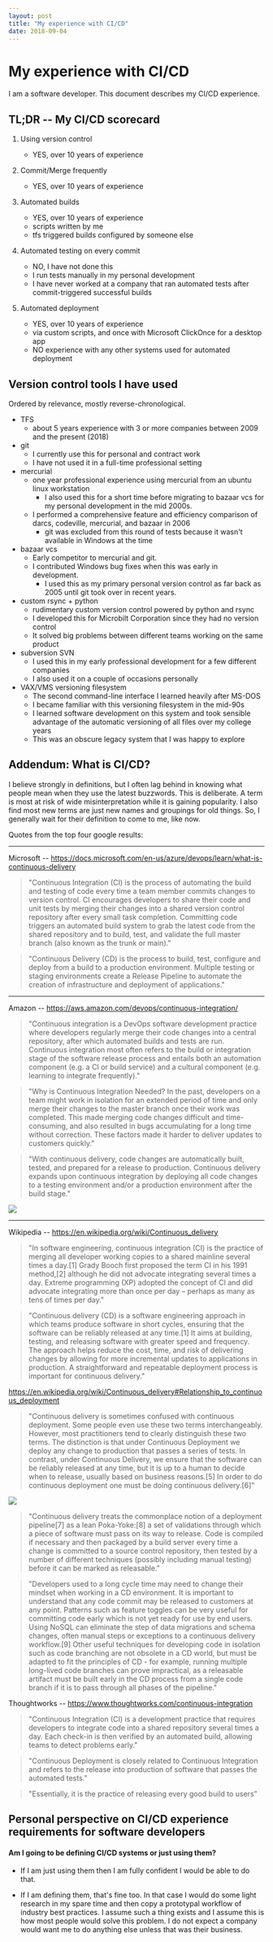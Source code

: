 ```yaml
---
layout: post
title: "My experience with CI/CD"
date: 2018-09-04
---
```


# My experience with CI/CD

I am a software developer. This document describes my CI/CD experience.

## TL;DR -- My CI/CD scorecard

1. Using version control<br>
	* YES, over 10 years of experience

2. Commit/Merge frequently
	* YES, over 10 years of experience

3. Automated builds
	* YES, over 10 years of experience<br>
	* scripts written by me
	* tfs triggered builds configured by someone else

4. Automated testing on every commit
	* NO, I have not done this
	* I run tests manually in my personal development
	* I have never worked at a company that ran automated tests after commit-triggered successful builds

5. Automated deployment
	* YES, over 10 years of experience
	* via custom scripts, and once with Microsoft ClickOnce for a desktop app
	* NO experience with any other systems used for automated deployment
    
## Version control tools I have used
 
Ordered by relevance, mostly reverse-chronological.

* TFS
	* about 5 years experience with 3 or more companies between 2009 and the present (2018)
* git
	* I currently use this for personal and contract work
	* I have not used it in a full-time professional setting
* mercurial
	* one year professional experience using mercurial from an ubuntu linux workstation
        * I also used this for a short time before migrating to bazaar vcs for my personal development in the mid 2000s.
	* I performed a comprehensive feature and efficiency comparison of darcs, codeville, mercurial, and bazaar in 2006
		* git was excluded from this round of tests because it wasn't available in Windows at the time
* bazaar vcs
	* Early competitor to mercurial and git.
	* I contributed Windows bug fixes when this was early in development.
        * I used this as my primary personal version control as far back as 2005 until git took over in recent years.
* custom rsync + python
	* rudimentary custom version control powered by python and rsync
	* I developed this for Microbilt Corporation since they had no version control
	* It solved big problems between different teams working on the same product
* subversion SVN    
	* I used this in my early professional development for a few different companies
	* I also used it on a couple of occasions personally
* VAX/VMS versioning filesystem
	* The second command-line interface I learned heavily after MS-DOS
	* I became familiar with this versioning filesystem in the mid-90s
	* I learned software development on this system and took sensible advantage of the automatic versioning of all files over my college years
	* This was an obscure legacy system that I was happy to explore

## Addendum: What is CI/CD?

I believe strongly in definitions, but I often lag behind in knowing what people mean when they use the latest buzzwords. This is deliberate. A term is most at risk of wide misinterpretation while it is gaining popularity. I also find most new terms are just new names and groupings for old things. So, I generally wait for their definition to come to me, like now.

Quotes from the top four google results:

---

Microsoft -- https://docs.microsoft.com/en-us/azure/devops/learn/what-is-continuous-delivery

> "Continuous Integration (CI) is the process of automating the build and testing of code every time a team member commits changes to version control. CI encourages developers to share their code and unit tests by merging their changes into a shared version control repository after every small task completion. Committing code triggers an automated build system to grab the latest code from the shared repository and to build, test, and validate the full master branch (also known as the trunk or main)."

> "Continuous Delivery (CD) is the process to build, test, configure and deploy from a build to a production environment. Multiple testing or staging environments create a Release Pipeline to automate the creation of infrastructure and deployment of applications."

---

Amazon -- https://aws.amazon.com/devops/continuous-integration/

> "Continuous integration is a DevOps software development practice where developers regularly merge their code changes into a central repository, after which automated builds and tests are run. Continuous integration most often refers to the build or integration stage of the software release process and entails both an automation component (e.g. a CI or build service) and a cultural component (e.g. learning to integrate frequently)."

> "Why is Continuous Integration Needed?
In the past, developers on a team might work in isolation for an extended period of time and only merge their changes to the master branch once their work was completed. This made merging code changes difficult and time-consuming, and also resulted in bugs accumulating for a long time without correction. These factors made it harder to deliver updates to customers quickly."

> "With continuous delivery, code changes are automatically built, tested, and prepared for a release to production. Continuous delivery expands upon continuous integration by deploying all code changes to a testing environment and/or a production environment after the build stage."

<img src="/assets/20180904-cicd-microsoft.png">

---

Wikipedia -- https://en.wikipedia.org/wiki/Continuous_delivery
> "In software engineering, continuous integration (CI) is the practice of merging all developer working copies to a shared mainline several times a day.[1] Grady Booch first proposed the term CI in his 1991 method,[2] although he did not advocate integrating several times a day. Extreme programming (XP) adopted the concept of CI and did advocate integrating more than once per day – perhaps as many as tens of times per day."

> "Continuous delivery (CD) is a software engineering approach in which teams produce software in short cycles, ensuring that the software can be reliably released at any time.[1] It aims at building, testing, and releasing software with greater speed and frequency. The approach helps reduce the cost, time, and risk of delivering changes by allowing for more incremental updates to applications in production. A straightforward and repeatable deployment process is important for continuous delivery."

https://en.wikipedia.org/wiki/Continuous_delivery#Relationship_to_continuous_deployment
> "Continuous delivery is sometimes confused with continuous deployment. Some people even use these two terms interchangeably. However, most practitioners tend to clearly distinguish these two terms. The distinction is that under Continuous Deployment we deploy any change to production that passes a series of tests. In contrast, under Continuous Delivery, we ensure that the software can be reliably released at any time, but it is up to a human to decide when to release, usually based on business reasons.[5] In order to do continuous deployment one must be doing continuous delivery.[6]"

<img src="/assets/20180904-cicd-wikipedia.png">

> "Continuous delivery treats the commonplace notion of a deployment pipeline[7] as a lean Poka-Yoke:[8] a set of validations through which a piece of software must pass on its way to release. Code is compiled if necessary and then packaged by a build server every time a change is committed to a source control repository, then tested by a number of different techniques (possibly including manual testing) before it can be marked as releasable."

> "Developers used to a long cycle time may need to change their mindset when working in a CD environment. It is important to understand that any code commit may be released to customers at any point. Patterns such as feature toggles can be very useful for committing code early which is not yet ready for use by end users. Using NoSQL can eliminate the step of data migrations and schema changes, often manual steps or exceptions to a continuous delivery workflow.[9] Other useful techniques for developing code in isolation such as code branching are not obsolete in a CD world, but must be adapted to fit the principles of CD - for example, running multiple long-lived code branches can prove impractical, as a releasable artifact must be built early in the CD process from a single code branch if it is to pass through all phases of the pipeline."

Thoughtworks -- https://www.thoughtworks.com/continuous-integration
> "Continuous Integration (CI) is a development practice that requires developers to integrate code into a shared repository several times a day. Each check-in is then verified by an automated build, allowing teams to detect problems early."

> "Continuous Deployment is closely related to Continuous Integration and refers to the release into production of software that passes the automated tests."

> "Essentially, it is the practice of releasing every good build to users”
    
## Personal perspective on CI/CD experience requirements for software developers


#### Am I going to be defining CI/CD systems or just using them?

* If I am just using them then I am fully confident I would be able to do that.

* If I am defining them, that's fine too. In that case I would do some light research in my spare time and then copy a prototypal workflow of industry best practices. I assume such a thing exists and I assume this is how most people would solve this problem. I do not expect a company would want me to do anything else unless that was their business.